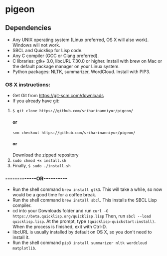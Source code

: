 # pigeon

## Dependencies
 - Any UNIX operating system (Linux preferred, OS X will also work). Windows will not work.
 - SBCL and Quicklisp for Lisp code.
 - Any C compiler (GCC or Clang preferred).
 - C libraries: gtk+ 3.0, libcURL 7.30.0 or higher. Install with brew on Mac or the default package manager on your Linux system.
 - Python packages: NLTK, summarizer, WordCloud. Install with PIP3.
### OS X instructions:
 - Get Git from https://git-scm.com/downloads
 - If you already have git:
  1. ``$ git clone https://github.com/sriharinanniyur/pigeon/``
     #### or
     ``svn checkout https://github.com/sriharinanniyur/pigeon/``
     #### or
     Download the zipped repository
  2. ``sudo chmod +x install.sh``
  3. Finally, ``$ sudo ./install.sh``
 ### -------------OR----------

 - Run the shell command ``brew install gtk3``. This will take a while, so now would be a good time for a coffee break.
 - Run the shell command ``brew install sbcl``. This installs the SBCL Lisp compiler.
 - cd into your Downloads folder and run ``curl -O https://beta.quicklisp.org/quicklisp.lisp`` Then, run ``sbcl --load quicklisp.lisp``. At the prompt, type ``(quicklisp-quickstart:install)``. When the process is finished, exit with Ctrl-D.
 - libcURL is usually installed by default on OS X, so you don't need to install it.
 - Run the shell command ``pip3 install summarizer nltk wordcloud matplotlib``.
